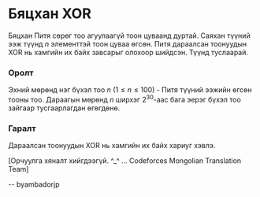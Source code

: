 Бяцхан XOR
==========
Бяцхан Питя сөрөг тоо агуулаагүй тоон цуваанд дуртай. Саяхан түүний ээж түүнд $n$ элементтэй тоон цуваа өгсөн. Питя дараалсан тоонуудын XOR нь хамгийн их байх завсарыг олохоор шийдсэн. Түүнд туслаарай.

### Оролт

Эхний мөрөнд нэг бүхэл тоо $n$ ($1 ≤ n ≤ 100$) - Питя түүний ээжийн өгсөн тооны тоо. Дараагын мөрөнд $n$ ширхэг $2^30$-аас бага эерэг бүхэл тоо зайгаар тусгаарлагдан өгөгдөнө.

### Гаралт

Дараалсан тоонуудын XOR нь хамгийн их байх хариуг хэвлэ.

[Орчуулга хяналт хийгдээгүй. ^_^ ... Codeforces Mongolian Translation Team]

-- byambadorjp

